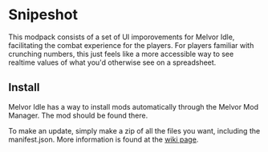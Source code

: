 
# Snipeshot

This modpack consists of a set of UI imporovements for Melvor Idle, facilitating the combat experience for the players. For players familiar with crunching numbers, this just feels like a more accessible way to see realtime values of what you'd otherwise see on a spreadsheet.

## Install

Melvor Idle has a way to install mods automatically through the Melvor Mod Manager. The mod should be found there.

To make an update, simply make a zip of all the files you want, including the manifest.json. More information is found at the [wiki page](https://wiki.melvoridle.com/w/Mod_Creation).

